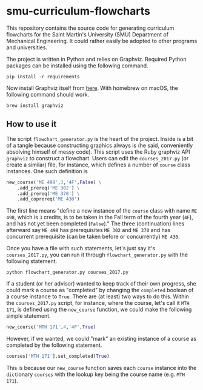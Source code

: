 # smu-curriculum-flowcharts

This repository contains the source code for generating curriculum flowcharts for the Saint Martin's University (SMU) Department of Mechanical Engineering. It could rather easily be adopted to other programs and universities.

The project is written in Python and relies on Graphviz. Required Python packages can be installed using the following command.

```console
pip install -r requirements
```

Now install Graphviz itself from [here](http://www.graphviz.org/Download.php). With homebrew on macOS, the following command should work.

```console
brew install graphviz
```

## How to use it

The script `flowchart_generator.py` is the heart of the project. 
Inside is a bit of a tangle because constructing graphics always is (he said, conveniently absolving himself of messy code). 
This script uses the Ruby graphviz API `graphviz` to construct a flowchart.
Users can edit the `courses_2017.py` (or create a similar) file, for instance, which defines a number of `course` class instances. One such definition is

```python
new_course('ME 498',3,'4F',False) \
	.add_prereq('ME 302') \
	.add_prereq('ME 370') \
	.add_coprereq('ME 430')
```

The first line means "define a new instance of the `course` class with name `ME 498`, which is `3` credits, is to be taken in the Fall term of the fourth year (`4F`), and has not yet been completed (`False`)." 
The three (continuation) lines afterward say `ME 498` has prerequisites `ME 302` and `ME 370` and has concurrent prerequisite (can be taken before or concurrently) `ME 430`.

Once you have a file with such statements, let's just say it's `courses_2017.py`, you can run it through `flowchart_generator.py` with the following statement.

```console
python flowchart_generator.py courses_2017.py
```

If a student (or her advisor) wanted to keep track of their own progress, she could mark a course as "completed" by changing the `completed` boolean of a course instance to `True`. There are (at least) two ways to do this. Within the `courses_2017.py` script, for instance, where the course, let's call it `MTH 171`, is defined using the `new_course` function, we could make the following simple statement.

```python
new_course('MTH 171',4,'4F',True)
```

However, if we wanted, we could "mark" an existing instance of a course as completed by the following statement.

```python
courses['MTH 171'].set_completed(True)
```

This is because our `new_course` function saves each `course` instance into the `dict`ionary `courses` with the lookup key being the course name (e.g. `MTH 171`).
